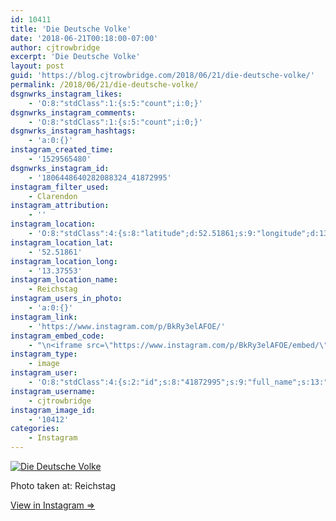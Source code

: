 ```yaml
---
id: 10411
title: 'Die Deutsche Volke'
date: '2018-06-21T00:18:00-07:00'
author: cjtrowbridge
excerpt: 'Die Deutsche Volke'
layout: post
guid: 'https://blog.cjtrowbridge.com/2018/06/21/die-deutsche-volke/'
permalink: /2018/06/21/die-deutsche-volke/
dsgnwrks_instagram_likes:
    - 'O:8:"stdClass":1:{s:5:"count";i:0;}'
dsgnwrks_instagram_comments:
    - 'O:8:"stdClass":1:{s:5:"count";i:0;}'
dsgnwrks_instagram_hashtags:
    - 'a:0:{}'
instagram_created_time:
    - '1529565480'
dsgnwrks_instagram_id:
    - '1806448640282088324_41872995'
instagram_filter_used:
    - Clarendon
instagram_attribution:
    - ''
instagram_location:
    - 'O:8:"stdClass":4:{s:8:"latitude";d:52.51861;s:9:"longitude";d:13.37553;s:4:"name";s:9:"Reichstag";s:2:"id";i:1051738994993667;}'
instagram_location_lat:
    - '52.51861'
instagram_location_long:
    - '13.37553'
instagram_location_name:
    - Reichstag
instagram_users_in_photo:
    - 'a:0:{}'
instagram_link:
    - 'https://www.instagram.com/p/BkRy3elAFOE/'
instagram_embed_code:
    - "\n<iframe src=\"https://www.instagram.com/p/BkRy3elAFOE/embed/\" width=\"612\" height=\"710\" frameborder=\"0\" scrolling=\"no\" allowtransparency=\"true\" class=\"insta-image-embed\"></iframe>\n"
instagram_type:
    - image
instagram_user:
    - 'O:8:"stdClass":4:{s:2:"id";s:8:"41872995";s:9:"full_name";s:13:"CJ Trowbridge";s:15:"profile_picture";s:141:"https://scontent.cdninstagram.com/vp/016c8659e3e0906fa8fffe1b7e5cfacc/5BB8B91C/t51.2885-19/s150x150/13724650_1188772791164794_142557231_a.jpg";s:8:"username";s:12:"cjtrowbridge";}'
instagram_username:
    - cjtrowbridge
instagram_image_id:
    - '10412'
categories:
    - Instagram
---
```


[![Die Deutsche Volke](https://blog.cjtrowbridge.com/wp-content/uploads/2018/06/1529565480-1-1.jpg)](https://www.instagram.com/p/BkRy3elAFOE/)

Photo taken at: Reichstag

[View in Instagram ⇒](https://www.instagram.com/p/BkRy3elAFOE/)